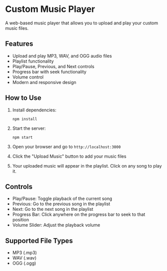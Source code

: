 # Custom Music Player

A web-based music player that allows you to upload and play your custom music files.

## Features

- Upload and play MP3, WAV, and OGG audio files
- Playlist functionality
- Play/Pause, Previous, and Next controls
- Progress bar with seek functionality
- Volume control
- Modern and responsive design

## How to Use

1. Install dependencies:
   ```
   npm install
   ```

2. Start the server:
   ```
   npm start
   ```

3. Open your browser and go to `http://localhost:3000`

4. Click the "Upload Music" button to add your music files

5. Your uploaded music will appear in the playlist. Click on any song to play it.

## Controls

- Play/Pause: Toggle playback of the current song
- Previous: Go to the previous song in the playlist
- Next: Go to the next song in the playlist
- Progress Bar: Click anywhere on the progress bar to seek to that position
- Volume Slider: Adjust the playback volume

## Supported File Types

- MP3 (.mp3)
- WAV (.wav)
- OGG (.ogg)
